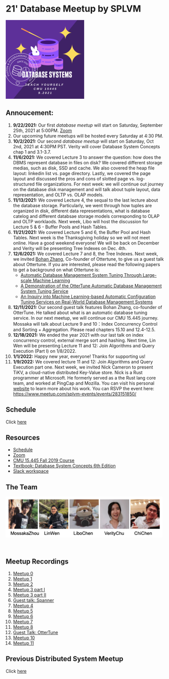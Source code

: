 # 21' Database Meetup by SPLVM

<img src="assets/15445logo.png" alt="database meetup logo" width="250"/>

## Annoucement:

1. **9/22/2021:** Our first *database meetup* will start on Saturday, September 25th, 2021 at 5:00PM.
   [Zoom](https://zoom.us/j/98807003493?pwd=YUhvZ3pUQy85MkhtZzVSaFZBL1k4dz09)
2. Our upcoming future meetups will be hosted every Saturday at 4:30 PM.
3. **10/2/2021:** Our second *database meetup* will start on Saturday, Oct 2nd, 2021 at 4:30PM PST. Verity will cover Database System Concepts chap 1 and 3.1-3.7. 
4. **11/6/2021:** We covered Lecture 3 to answer the question: how does the DBMS represent database in files on disk? We covered different storage medias, such as disk, SSD and cache. We also covered the heap file layout: linkedin list vs. page directory. Lastly, we covered the page layout and discussed the pros and cons of slotted page vs. log-structured file organizations. For next week: we will continue out journey on the database disk management and will talk about tuple layout, data representation, and OLTP vs. OLAP models. 
5. **11/13/2021:** We covered Lecture 4, the sequal to the last lecture about the database storage. Particularly, we went through how tuples are organized in disk, different data representations, what is database catelog and different databsae storage models corresponding to OLAP and OLTP worklaods. Next week, Libo will host the discussion for Lecture 5 & 6 - Buffer Pools and Hash Tables.
6. **11/21/2021:** We covered Lecture 5 and 6, the Buffer Pool and Hash Tables. Next week is the Thanksgiving holiday so we will not meet online. Have a good weekend everyone! We will be back on December and Verity will be presenting Tree Indexes on Dec. 4th. 
7. **12/6/2021:** We covered Lecture 7 and 8, the Tree Indexes. Next week, we invited [Bohan Zhang](https://www.linkedin.com/in/bohan-zhang-52b17714b/), Co-founder of Ottertune, to give us a guest talk about Ottertune. If you are interested, please read the following papers to get a background on what Ottertune is: 
   - [Automatic Database Management System Tuning Through Large-scale Machine Learning](https://www.cs.cmu.edu/~pavlo/papers/p1009-van-aken.pdf)
   - [A Demonstration of the OtterTune Automatic Database Management System Tuning Service](http://www.vldb.org/pvldb/vol11/p1910-zhang.pdf)
   - [An Inquiry into Machine Learning-based Automatic Configuration Tuning Services on Real-World Database Management Systems](https://www.cs.cmu.edu/~pavlo/papers/p1241-aken.pdf)
8. **12/11/2021:** Our second guest talk features Bohan Zhang, co-founder of OtterTune. He talked about what is an automatic database tuning service. In our next meetup, we will continue our CMU 15.445 journey. Mossaka will talk about Lecture 9 and 10：Index Concurrency Control and Sorting + Aggregation. Please read chapters 15.10 and 12.4-12.5. 
9. **12/18/2021:** We ended the year 2021 with our last talk on index concurrency control, external merge sort and hashing. Next time, Lin Wen will be presenting Lecture 11 and 12: Join Algorithms and Query Execution (Part I) on 1/8/2022.  
10. **1/1/2022:** Happy new year, everyone! Thanks for supporting us!
11. **1/9/2022:** We covered lecture 11 and 12: Join Algorithms and Query Execution part one. Next week, we invited Nick Cameron to present TiKV, a cloud-native distributed Key-Value store. Nick is a Rust programmer at Microsoft. He formerly served as a the Rust lang core team, and worked at PingCap and Mozilla. You can visit his personal [website](https://www.ncameron.org) to learn more about his work. You can RSVP the event here: https://www.meetup.com/splvm-events/events/283151850/

## Schedule

Click [here](https://docs.google.com/spreadsheets/d/e/2PACX-1vTQYCQvUXoG0_C8hJgf9l-UddUZGxIxbLqPOrbGQGpSbl4n1D6tRzXFqZwl9fZCo-Dcn2RCE6W_1oRY/pubhtml)

## Resources

- [Schedule](https://docs.google.com/spreadsheets/d/e/2PACX-1vTQYCQvUXoG0_C8hJgf9l-UddUZGxIxbLqPOrbGQGpSbl4n1D6tRzXFqZwl9fZCo-Dcn2RCE6W_1oRY/pubhtml?gid=242293822&single=true)
- [Zoom](https://us06web.zoom.us/j/88313732922?pwd=QzVDVDc4NU1adGtzZWRxWlhmNTdFQT09)
- [CMU 15.445 Fall 2019 Course](https://15445.courses.cs.cmu.edu/fall2019/schedule.html)
- [Textbook: Database System Concepts 6th Edition](https://www.db-book.com/db6/)
- [Slack workspace](https://join.slack.com/t/splvm/shared_invite/zt-vhy0ld9w-xZ23aoJBzDb2CRvq8do~aQ)

## The Team

<img src="assets/TeamCombinedNamed.png" alt="team photo" width="500"/>

![]()

## Meetup Recordings

1. [Meetup 0](https://youtu.be/j_ndKUIIOkI)
2. [Meetup 1](https://youtu.be/uy5OHxU7v9U)
3. [Meetup 2](https://youtu.be/3iX8nwBkuT4)
4. [Meetup 3 part I](https://youtu.be/lzT9SKWC1YU)
5. [Meetup 3 part II](https://youtu.be/_BXK8I7PfnU)
6. [Guest talk: Spanner](https://youtu.be/Mf2JWbRV1j8)
7. [Meetup 4](https://youtu.be/iPNeNGqMuw0)
8. [Meetup 5](https://youtu.be/RSUmAGvDdLQ)
9. [Meetup 6](https://youtu.be/Wk1UQgKKm78)
10. [Meetup 7](https://www.youtube.com/watch?v=UrvVQBg5-bY)
11. [Meetup 8](https://youtu.be/yzt0W8HxpMk)
12. [Guest Talk: OtterTune](https://youtu.be/6y4VJb7SMNY)
13. [Meetup 10](https://youtu.be/Z09Y6Exx-RQ)
14. [Meetup 11](https://youtu.be/4WABi3tAuu8)

## Previous Distributed System Meetup
Click [here](https://microsoft-distributed-system-meetup.github.io/distsys-meetup/)
